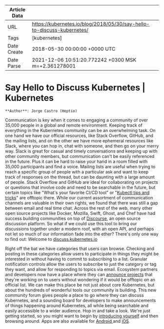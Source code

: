 |             Article Data             ||
| ----------------- | ----------------- |
| URL               | https://kubernetes.io/blog/2018/05/30/say-hello-to-discuss-kubernetes/        |
| Tags              | [kubernetes]       |
| Date Create       | 2018-05-30 00:00:00 &#43;0000 UTC |
| Date Parse        | 2021-12-06 10:51:20.772242 &#43;0300 MSK m=&#43;2.361278001  |

# Say Hello to Discuss Kubernetes | Kubernetes

	
	
	
	
	**Author**: Jorge Castro (Heptio)
Communication is key when it comes to engaging a community of over 35,000 people in a global and remote environment. Keeping track of everything in the Kubernetes community can be an overwhelming task. On one hand we have our official resources, like Stack Overflow, GitHub, and the mailing lists, and on the other we have more ephemeral resources like Slack, where you can hop in, chat with someone, and then go on your merry way.
Slack is great for casual and timely conversations and keeping up with other community members, but communication can&#39;t be easily referenced in the future. Plus it can be hard to raise your hand in a room filled with 35,000 participants and find a voice. Mailing lists are useful when trying to reach a specific group of people with a particular ask and want to keep track of responses on the thread, but can be daunting with a large amount of people. Stack Overflow and GitHub are ideal for collaborating on projects or questions that involve code and need to be searchable in the future, but certain topics like &#34;What&#39;s your favorite CI/CD tool&#34; or &#34;[Kubectl tips and tricks](https://discuss.kubernetes.io/t/kubectl-tips-and-tricks/192)&#34; are offtopic there.
While our current assortment of communication channels are valuable in their own rights, we found that there was still a gap between email and real time chat. Across the rest of the web, many other open source projects like Docker, Mozilla, Swift, Ghost, and Chef have had success building communities on top of [Discourse](https://www.discourse.org/features), an open source discussion platform. So what if we could use this tool to bring our discussions together under a modern roof, with an open API, and perhaps not let so much of our information fade into the ether? There&#39;s only one way to find out: Welcome to [discuss.kubernetes.io](https://discuss.kubernetes.io)

Right off the bat we have categories that users can browse. Checking and posting in these categories allow users to participate in things they might be interested in without having to commit to subscribing to a list. Granular notification controls allow the users to subscribe to just the category or tag they want, and allow for responding to topics via email.
Ecosystem partners and developers now have a place where they can [announce projects](https://discuss.kubernetes.io/c/announcements) that they&#39;re working on to users without wondering if it would be offtopic on an official list. We can make this place be not just about core Kubernetes, but about the hundreds of wonderful tools our community is building.
This new community forum gives people a place to go where they can discuss Kubernetes, and a sounding board for developers to make announcements of things happening around Kubernetes, all while being searchable and easily accessible to a wider audience.
Hop in and take a look. We&#39;re just getting started, so you might want to begin by [introducing yourself](https://discuss.kubernetes.io/t/introduce-yourself-here/56) and then browsing around. Apps are also available for [Android ](https://play.google.com/store/apps/details?id=com.discourse&amp;hl=en_US&amp;rdid=com.discourse&amp;pli=1)and [iOS](https://itunes.apple.com/us/app/discourse-app/id1173672076?mt=8).


	

	


